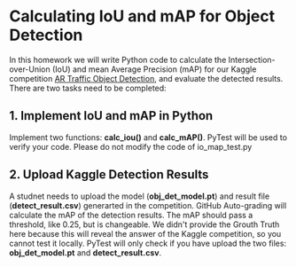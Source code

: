 # Calculating IoU and mAP for Object Detection

In this homework we will write Python code to calculate the Intersection-over-Union (IoU) and mean Average Precision (mAP) for our Kaggle competition [AR Traffic Object Detection](https://www.kaggle.com/datasets/kuantinglai/ar-traffic-objects), and evaluate the detected results. 
There are two tasks need to be completed:

## 1. Implement IoU and mAP in Python

Implement two functions: **calc_iou()** and **calc_mAP()**. PyTest will be used to verify your code. Please do not modify the code of io_map_test.py


## 2. Upload Kaggle Detection Results

A studnet needs to upload the model (**obj_det_model.pt**) and result file (**detect_result.csv**) generarted in the competition. 
GitHub Auto-grading will calculate the mAP of the detection results. The mAP should pass a threshold, like 0.25, but is changeable. 
We didn't provide the Grouth Truth here because this will reveal the answer of the Kaggle competition, so you cannot test it locally.
PyTest will only check if you have upload the two files: **obj_det_model.pt** and **detect_result.csv**.
